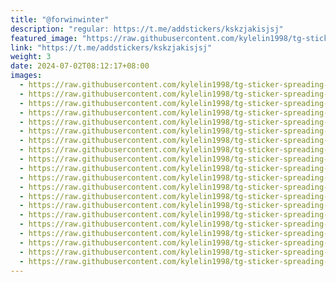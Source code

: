 ```yaml
---
title: "@forwinwinter"
description: "regular: https://t.me/addstickers/kskzjakisjsj"
featured_image: "https://raw.githubusercontent.com/kylelin1998/tg-sticker-spreading-worldwide-images/main/img/9868bebc-df91-4238-bdac-fbb7b99fdb58.jpg"
link: "https://t.me/addstickers/kskzjakisjsj"
weight: 3
date: 2024-07-02T08:12:17+08:00
images:
  - https://raw.githubusercontent.com/kylelin1998/tg-sticker-spreading-worldwide-images/main/img/9868bebc-df91-4238-bdac-fbb7b99fdb58.jpg
  - https://raw.githubusercontent.com/kylelin1998/tg-sticker-spreading-worldwide-images/main/img/870f6571-577e-49ab-ab4d-16b61d24879a.jpg
  - https://raw.githubusercontent.com/kylelin1998/tg-sticker-spreading-worldwide-images/main/img/35ff138e-bbe0-4898-a932-3e4fd77d71f5.jpg
  - https://raw.githubusercontent.com/kylelin1998/tg-sticker-spreading-worldwide-images/main/img/2f397c94-98ca-47b8-ad89-5b87fde739ed.jpg
  - https://raw.githubusercontent.com/kylelin1998/tg-sticker-spreading-worldwide-images/main/img/22aaf65d-6029-415c-8e4c-62c7c760cc07.jpg
  - https://raw.githubusercontent.com/kylelin1998/tg-sticker-spreading-worldwide-images/main/img/c53d07fd-eb3f-4a43-8716-92e230c3eea8.jpg
  - https://raw.githubusercontent.com/kylelin1998/tg-sticker-spreading-worldwide-images/main/img/4e7c6078-63eb-4fec-80ab-02b554a6537c.jpg
  - https://raw.githubusercontent.com/kylelin1998/tg-sticker-spreading-worldwide-images/main/img/ff5801f0-9f97-4795-81a5-adbb5145f353.jpg
  - https://raw.githubusercontent.com/kylelin1998/tg-sticker-spreading-worldwide-images/main/img/7e26c2ff-ea63-4cfe-bd09-927244c37245.jpg
  - https://raw.githubusercontent.com/kylelin1998/tg-sticker-spreading-worldwide-images/main/img/e1cfaffa-bac9-43ea-877e-239275564d3f.jpg
  - https://raw.githubusercontent.com/kylelin1998/tg-sticker-spreading-worldwide-images/main/img/6c4326c5-9aa5-4714-b49a-f90a1f4b5bda.jpg
  - https://raw.githubusercontent.com/kylelin1998/tg-sticker-spreading-worldwide-images/main/img/6202b6a0-4453-41dc-b915-677faf23b055.jpg
  - https://raw.githubusercontent.com/kylelin1998/tg-sticker-spreading-worldwide-images/main/img/7b3d9747-47da-40a5-8312-b07a30aaf0c9.jpg
  - https://raw.githubusercontent.com/kylelin1998/tg-sticker-spreading-worldwide-images/main/img/6c0d335e-6ab0-4388-a564-af858e16c608.jpg
  - https://raw.githubusercontent.com/kylelin1998/tg-sticker-spreading-worldwide-images/main/img/f1f27370-fab7-41be-99da-afca5477d46d.jpg
  - https://raw.githubusercontent.com/kylelin1998/tg-sticker-spreading-worldwide-images/main/img/cf9cef5a-f115-423a-b636-d66778432a54.jpg
  - https://raw.githubusercontent.com/kylelin1998/tg-sticker-spreading-worldwide-images/main/img/a909a5b4-9879-4714-9e00-f0877abd95d0.jpg
  - https://raw.githubusercontent.com/kylelin1998/tg-sticker-spreading-worldwide-images/main/img/bc73c81a-594f-4373-9aa8-d9f3c688ac80.jpg
  - https://raw.githubusercontent.com/kylelin1998/tg-sticker-spreading-worldwide-images/main/img/486b4b98-f11f-4e67-9433-16d2571f1553.jpg
  - https://raw.githubusercontent.com/kylelin1998/tg-sticker-spreading-worldwide-images/main/img/4e8dafda-a54c-4d76-b462-2925c943c65c.jpg
---
```

